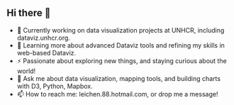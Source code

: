 ## Hi there 👋

- 🔭 Currently working on data visualization projects at UNHCR, including dataviz.unhcr.org.
- 🌱 Learning more about advanced Dataviz tools and refining my skills in web-based Dataviz.
- ⚡ Passionate about exploring new things, and staying curious about the world!
- 💬 Ask me about data visualization, mapping tools, and building charts with D3, Python, Mapbox.
- 📫 How to reach me: leichen.88.hotmail.com, or drop me a message!
